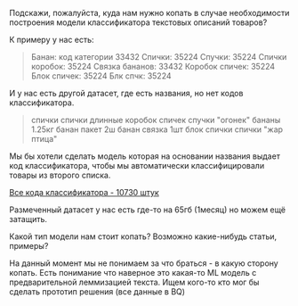 Подскажи, пожалуйста, куда нам нужно копать в случае необходимости построения модели классификатора текстовых описаний товаров?

К примеру у нас есть:

> Банан: код категории 33432
> Спички: 35224
> Спучки: 35224
> Спички коробок: 35224
> Связка бананов: 33432
> Коробок спичек: 35224
> Блок спичек: 35224
> Блк спчк: 35224

И у нас есть другой датасет, где есть названия, но нет кодов классификатора.

> спички
> спички длинные
> коробок спичек
> спучки "огонек"
> бананы 1.25кг
> банан пакет 2ш
> банан связка 1шт
> блок спички
> спички "жар птица"

Мы бы хотели сделать модель которая на основании названия выдает код классификатора, чтобы мы автоматически классифицировали товары из второго списка.

[Все кода классификатора - 10730 штук](https://mm.nodeart.app/files/jun4pbobibft8xkhbhehttuk1r/public?h=j6mglL8ViRLhw5sJJJB6YAWY9w1q5vIfGW9-XJOzMtU)

Размеченный датасет у нас есть где-то на 65гб (1месяц) но можем ещё затащить. 

Какой тип модели нам стоит копать? Возможно какие-нибудь статьи, примеры?

На данный момент мы не понимаем за что браться - в какую сторону копать. Есть понимание что наверное это какая-то ML модель с предварительной леммизацией текста. Ищем кого-то кто мог бы сделать прототип решения (все данные в BQ)